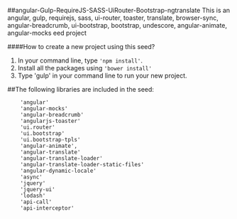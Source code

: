 ##angular-Gulp-RequireJS-SASS-UiRouter-Bootstrap-ngtranslate
This is an angular, gulp, requirejs, sass, ui-router, toaster, translate, browser-sync, angular-breadcrumb, ui-bootstrap, bootstrap, undescore, angular-animate, angular-mocks eed project

####How to create a new project using this seed?
1. In your command line, type `'npm install'`.
2. Install all the packages using `'bower install'`
3. Type 'gulp' in your command line to run your new project.

##The following libraries are included in the seed:
```
    'angular'                 
    'angular-mocks'           
    'angular-breadcrumb'       
    'angularjs-toaster'       
    'ui.router'
    'ui.bootstrap'          
    'ui.bootstrap-tpls'        
    'angular-animate',
    'angular-translate'     
    'angular-translate-loader'
    'angular-translate-loader-static-files'
    'angular-dynamic-locale'   
    'async'                   
    'jquery'                  
    'jquery-ui'             
    'lodash'                  
    'api-call'                
    'api-interceptor'         

```
